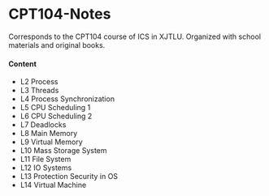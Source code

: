 # CPT104-Notes
Corresponds to the CPT104 course of ICS in XJTLU. Organized with school materials and original books.

#### Content

+ L2 Process
+ L3 Threads
+ L4 Process Synchronization
+ L5 CPU Scheduling 1
+ L6 CPU Scheduling 2
+ L7 Deadlocks
+ L8 Main Memory
+ L9 Virtual Memory
+ L10 Mass Storage System
+ L11 File System
+ L12 IO Systems
+ L13 Protection Security in OS
+ L14 Virtual Machine

